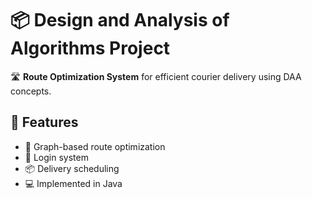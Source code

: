 # 📦 Design and Analysis of Algorithms Project

🛣️ **Route Optimization System** for efficient courier delivery using DAA concepts.

## 📌 Features
- 📍 Graph-based route optimization
- 🔐 Login system
- 📦 Delivery scheduling
- 💻 Implemented in Java



